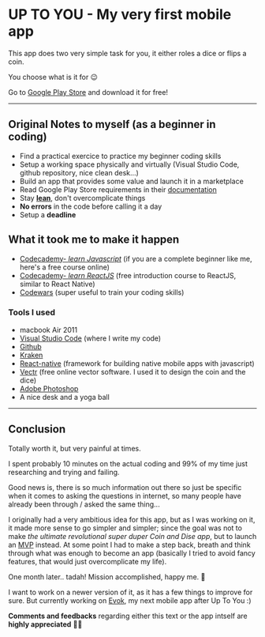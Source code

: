 # __UP TO YOU__ - My very first mobile app

This app does two very simple task for you, it either roles a dice or flips a coin.

You choose what is it for 😉

Go to [Google Play Store](https://play.google.com/store/apps/details?id=eth.uniworld.UpToYou) and download it for free! 


----
## Original Notes to myself (as a beginner in coding)

- Find a practical exercice to practice my beginner coding skills
- Setup a working space physically and virtually (Visual Studio Code, github repository, nice clean desk...)
- Build an app that provides some value and launch it in a marketplace
- Read Google Play Store requirements in their [documentation](https://developer.android.com/distribute/best-practices/launch/launch-checklist)
- Stay [__lean__](http://theleanstartup.com/principles), don't overcomplicate things
- __No errors__ in the code before calling it a day
- Setup a __deadline__

## What it took me to make it happen

- [Codecademy- _learn Javascript_](https://www.codecademy.com/learn/learn-javascript) (if you are a complete beginner like me, here's a free course online)
- [Codecademy- _learn ReactJS_](https://www.codecademy.com/learn/react-101) (free introduction course to ReactJS, similar to React Native)
- [Codewars](https://www.codewars.com/) (super useful to train your coding skills)
### Tools I used
- macbook Air 2011
- [Visual Studio Code](https://code.visualstudio.com/) (where I write my code)
- [Github](https://github.com/)
- [Kraken](https://www.gitkraken.com/)
- [React-native](https://facebook.github.io/react-native/) (framework for building native mobile apps with javascript)
- [Vectr](https://vectr.com/) (free online vector software. I used it to design the coin and the dice)
- [Adobe Photoshop](https://www.adobe.com/products/photoshop.html)
- A nice desk and a yoga ball

---

## Conclusion

Totally worth it, but very painful at times. 

I spent probably 10 minutes on the actual coding and 99% of my time just researching and trying and failing.

Good news is, there is so much information out there so just be specific when it comes to asking the questions in internet, so many people have already been through / asked the same thing...

I originally had a very ambitious idea for this app, but as I was working on it, it made more sense to go simpler and simpler; since the goal was not to make _the ultimate revolutional super duper Coin and Dise app_, but to launch an [MVP](https://www.forbes.com/sites/quora/2018/02/27/what-is-a-minimum-viable-product-and-why-do-companies-need-them/#d0a18af382ca) instead.
At some point I had to make a step back, breath and think through what was enough to become an app (basically I tried to avoid fancy features, that would just overcomplicate my life).

One month later.. tadah! Mission accomplished, happy me. 🎉



I want to work on a newer version of it, as it has a few things to improve for sure.
But currently working on [Evok](https://github.com/lydialawli/Evok), my next mobile app after Up To You :)

__Comments and feedbacks__ regarding either this text or the app intself are __highly appreciated__ 🙏🏻




